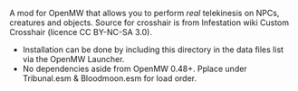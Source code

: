 A mod for OpenMW that allows you to perform *real* telekinesis on NPCs, creatures and objects.
Source for crosshair is from Infestation wiki Custom Crosshair (licence CC BY-NC-SA 3.0).

- Installation can be done by including this directory in the data files list via the OpenMW Launcher.
- No dependencies aside from OpenMW 0.48+. Pplace under Tribunal.esm & Bloodmoon.esm for load order.
